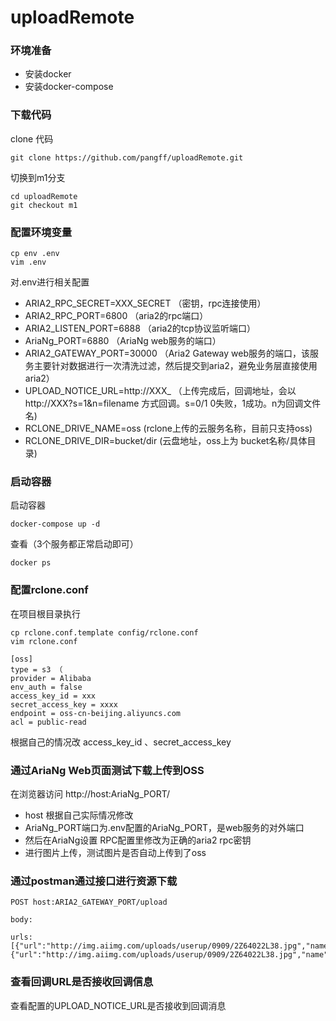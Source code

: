 # uploadRemote 

### 环境准备

* 安装docker
* 安装docker-compose

### 下载代码

clone 代码

```
git clone https://github.com/pangff/uploadRemote.git
```

切换到m1分支

```
cd uploadRemote
git checkout m1
```


### 配置环境变量

```
cp env .env
vim .env
```
对.env进行相关配置

* ARIA2_RPC_SECRET=XXX_SECRET  （密钥，rpc连接使用）
* ARIA2_RPC_PORT=6800 （aria2的rpc端口）
* ARIA2_LISTEN_PORT=6888 （aria2的tcp协议监听端口）
* AriaNg_PORT=6880 （AriaNg web服务的端口）
* ARIA2_GATEWAY_PORT=30000 （Aria2 Gateway web服务的端口，该服务主要针对数据进行一次清洗过滤，然后提交到aria2，避免业务层直接使用aria2）
* UPLOAD_NOTICE_URL=http://XXX_ （上传完成后，回调地址，会以http://XXX?s=1&n=filename 方式回调。s=0/1 0失败，1成功。n为回调文件名)
* RCLONE_DRIVE_NAME=oss (rclone上传的云服务名称，目前只支持oss)
* RCLONE_DRIVE_DIR=bucket/dir (云盘地址，oss上为 bucket名称/具体目录)

### 启动容器

启动容器
```
docker-compose up -d
```

查看（3个服务都正常启动即可）

```
docker ps 
```


### 配置rclone.conf

在项目根目录执行
```
cp rclone.conf.template config/rclone.conf
vim rclone.conf
```

```
[oss]
type = s3 （
provider = Alibaba
env_auth = false
access_key_id = xxx
secret_access_key = xxxx
endpoint = oss-cn-beijing.aliyuncs.com
acl = public-read
```
根据自己的情况改 access_key_id 、secret_access_key 

### 通过AriaNg Web页面测试下载上传到OSS

在浏览器访问 http://host:AriaNg_PORT/

* host 根据自己实际情况修改
* AriaNg_PORT端口为.env配置的AriaNg_PORT，是web服务的对外端口
* 然后在AriaNg设置 RPC配置里修改为正确的aria2 rpc密钥
* 进行图片上传，测试图片是否自动上传到了oss

### 通过postman通过接口进行资源下载

```
POST host:ARIA2_GATEWAY_PORT/upload

body:

urls:[{"url":"http://img.aiimg.com/uploads/userup/0909/2Z64022L38.jpg","name":"13.jpg"},{"url":"http://img.aiimg.com/uploads/userup/0909/2Z64022L38.jpg","name":"11.jpg"}]

```

### 查看回调URL是否接收回调信息

查看配置的UPLOAD_NOTICE_URL是否接收到回调消息
